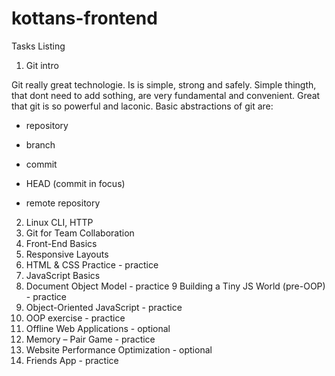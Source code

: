 # kottans-frontend

Tasks Listing

1. Git intro

  Git really great technologie. Is is simple, strong and safely. Simple thingth, that dont need to add sothing, are very fundamental and convenient.
  Great that git is so powerful and laconic. Basic abstractions of git are:
  
  - repository
  
  - branch
  
  - commit
  
  - HEAD (commit in focus)
  
  - remote repository
  
  
2. Linux CLI, HTTP
3. Git for Team Collaboration
4. Front-End Basics
5. Responsive Layouts
6. HTML & CSS Practice - practice
7. JavaScript Basics
8. Document Object Model - practice
9 Building a Tiny JS World (pre-OOP) - practice
10. Object-Oriented JavaScript - practice
11. OOP exercise - practice
12. Offline Web Applications - optional
13. Memory – Pair Game - practice
14. Website Performance Optimization - optional
15. Friends App - practice
